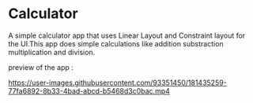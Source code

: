 # Calculator
A simple calculator app that uses Linear Layout and Constraint layout for the UI.This app does simple calculations like addition substraction multiplication and division.

preview of the app :


https://user-images.githubusercontent.com/93351450/181435259-77fa6892-8b33-4bad-abcd-b5468d3c0bac.mp4

